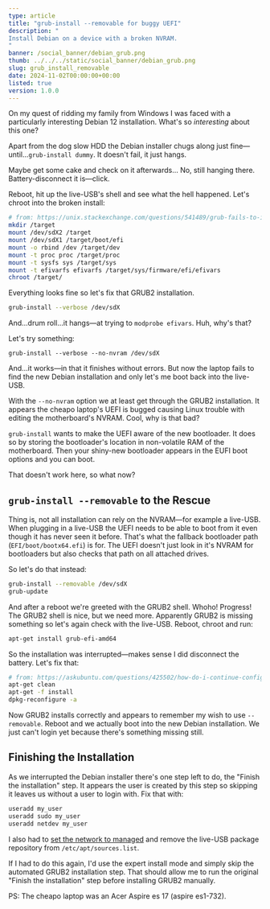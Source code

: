 ```yaml
---
type: article
title: "grub-install --removable for buggy UEFI"
description: "
Install Debian on a device with a broken NVRAM.
"
banner: /social_banner/debian_grub.png
thumb: ../../../static/social_banner/debian_grub.png
slug: grub_install_removable
date: 2024-11-02T00:00:00+00:00
listed: true
version: 1.0.0
---
```


On my quest of ridding my family from Windows I was faced with a particularly interesting Debian 12 installation.
What's so *interesting* about this one?

Apart from the dog slow HDD the Debian installer chugs along just fine—until...`grub-install dummy`.
It doesn't fail, it just hangs.

Maybe get some cake and check on it afterwards...
No, still hanging there.
Battery-disconnect it is—click.

Reboot, hit up the live-USB's shell and see what the hell happened.
Let's chroot into the broken install:
```bash
# from: https://unix.stackexchange.com/questions/541489/grub-fails-to-install-during-debian-10-installer-re-uefi-supermicro-motherboa
mkdir /target
mount /dev/sdX2 /target
mount /dev/sdX1 /target/boot/efi
mount -o rbind /dev /target/dev 
mount -t proc proc /target/proc 
mount -t sysfs sys /target/sys 
mount -t efivarfs efivarfs /target/sys/firmware/efi/efivars 
chroot /target/ 
```

Everything looks fine so let's fix that GRUB2 installation.
```bash
grub-install --verbose /dev/sdX
```
And...drum roll...it hangs—at trying to `modprobe efivars`.
Huh, why's that?

Let's try something:
```
grub-install --verbose --no-nvram /dev/sdX
```
And...it works—in that it finishes without errors.
But now the laptop fails to find the new Debian installation and only let's me boot back into the live-USB.

With the `--no-nvram` option we at least get through the GRUB2 installation.
It appears the cheapo laptop's UEFI is bugged causing Linux trouble with editing the motherboard's NVRAM.
Cool, why is that bad?

`grub-install` wants to make the UEFI aware of the new bootloader.
It does so by storing the bootloader's location in non-volatile RAM of the motherboard.
Then your shiny-new bootloader appears in the EUFI boot options and you can boot.

That doesn't work here, so what now?

## `grub-install --removable` to the Rescue

Thing is, not all installation can rely on the NVRAM—for example a live-USB.
When plugging in a live-USB the UEFI needs to be able to boot from it even though it has never seen it before.
That's what the fallback bootloader path (`EFI/boot/bootx64.efi`) is for.
The UEFI doesn't just look in it's NVRAM for bootloaders but also checks that path on all attached drives.

So let's do that instead:
```bash
grub-install --removable /dev/sdX
grub-update
```
And after a reboot we're greeted with the GRUB2 shell.
Whoho!
Progress!
The GRUB2 shell is nice, but we need more.
Apparently GRUB2 is missing something so let's again check with the live-USB.
Reboot, chroot and run:
```bash
apt-get install grub-efi-amd64
```
So the installation was interrupted—makes sense I did disconnect the battery.
Let's fix that:
```bash
# from: https://askubuntu.com/questions/425502/how-do-i-continue-configuration-if-apt-get-was-interrupted
apt-get clean
apt-get -f install
dpkg-reconfigure -a
```
Now GRUB2 installs correctly and appears to remember my wish to use `--removable`.
Reboot and we actually boot into the new Debian installation.
We just can't login yet because there's something missing still.

## Finishing the Installation
As we interrupted the Debian installer there's one step left to do, the "Finish the installation" step.
It appears the user is created by this step so skipping it leaves us without a user to login with.
Fix that with:
```bash
useradd my_user
useradd sudo my_user
useradd netdev my_user
```

I also had to [set the network to managed](https://askubuntu.com/questions/71159/network-manager-says-device-not-managed) and remove the live-USB package repository from `/etc/apt/sources.list`.

If I had to do this again, I'd use the expert install mode and simply skip the automated GRUB2 installation step.
That should allow me to run the original "Finish the installation" step before installing GRUB2 manually.

PS: The cheapo laptop was an Acer Aspire es 17 (aspire es1-732).
